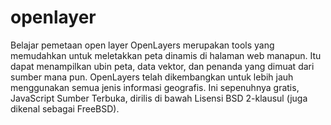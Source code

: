 # openlayer
Belajar pemetaan open layer
OpenLayers merupakan tools yang memudahkan untuk meletakkan peta dinamis di halaman web manapun. 
Itu dapat menampilkan ubin peta, data vektor, dan penanda yang dimuat dari sumber mana pun. 
OpenLayers telah dikembangkan untuk lebih jauh menggunakan semua jenis informasi geografis. 
Ini sepenuhnya gratis, JavaScript Sumber Terbuka, dirilis di bawah Lisensi BSD 2-klausul (juga dikenal sebagai FreeBSD).
